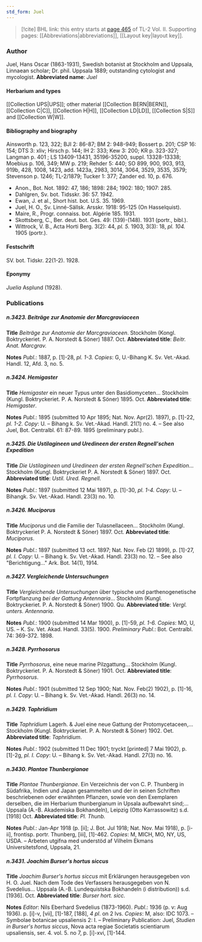 ```yaml
---
std_form: Juel
---
```


> [!cite] BHL link: this entry starts at [page 465](https://www.biodiversitylibrary.org/page/33068707) of TL-2 Vol. II.
> Supporting pages: [[Abbreviations|abbreviations]], [[Layout key|layout key]].

### Author

Juel, Hans Oscar (1863-1931), Swedish botanist at Stockholm and Uppsala, Linnaean scholar; Dr. phil. Uppsala 1889; outstanding cytologist and mycologist. 
**Abbreviated name**: *Juel*

#### Herbarium and types

[[Collection UPS|UPS]]; other material [[Collection BERN|BERN]], [[Collection C|C]], [[Collection H|H]], [[Collection LD|LD]], [[Collection S|S]] and [[Collection W|W]].

#### Bibliography and biography

Ainsworth p. 123, 322; BJI 2: 86-87; BM 2: 948-949; Bossert p. 201; CSP 16: 154; DTS 3: xliv; Hirsch p. 144; IH 2: 333; Kew 3: 200; KR p. 323-327; Langman p. 401 ; LS 13409-13431, 35196-35200, suppl. 13328-13338; Moebius p. 106, 349; MW p. 219; Rehder 5: 440; SO 899, 900, 903, 913, 919b, 428, 1008, 1423, add. 1423a, 2983, 3014, 3064, 3529, 3535, 3579; Stevenson p. 1246; TL-2/1879; Tucker 1: 377; Zander ed. 10, p. 676.
- Anon., Bot. Not. 1892: 47, 186; 1898: 284; 1902: 180; 1907: 285.
- Dahlgren, Sv. bot. Tidsskr. 36: 57. 1942.
- Ewan, J. et al., Short hist. bot. U.S. 35. 1969.
- Juel, H. O., Sv. Linné-Sällsk. Arsskr. 1918: 95-125 (On Hasselquist).
- Maire, R., Progr. connaiss. bot. Algérie 185. 1931.
- Skottsberg, C., Ber. deut. bot. Ges. 49: (139)-(148). 1931 (portr., bibl.).
- Wittrock, V. B., Acta Horti Berg. 3(2): 44, *pl. 5.* 1903, 3(3): 18, *pl. 104.* 1905 (portr.).

#### Festschrift

SV. bot. Tidskr. 22(1-2). 1928.

#### Eponymy

*Juelia* Asplund (1928).

### Publications

##### n.3423. Beiträge zur Anatomie der Marcgraviaceen

**Title**
*Beiträge zur Anatomie der Marcgraviaceen*. Stockholm (Kongl. Boktryckeriet. P. A. Norstedt & Söner) 1887. Oct.
**Abbreviated title**: *Beitr. Anat. Marcgrav.*

**Notes**
*Publ*.: 1887, p. \[1\]-28, *pl. 1-3. Copies*: G, U.-Bihang K. Sv. Vet.-Akad. Handl. 12, Afd. 3, no. 5.

##### n.3424. Hemigaster

**Title**
*Hemigaster* ein neuer Typus unter den Basidiomyceten... Stockholm (Kungl. Boktryckeriet. P. A. Norstedt & Söner) 1895. Oct.
**Abbreviated title**: *Hemigaster*.

**Notes**
*Publ*.: 1895 (submitted 10 Apr 1895; Nat. Nov. Apr(2). 1897), p. \[1\]-22, *pl. 1-2. Copy*: U. – Bihang k. Sv. Vet.-Akad. Handl. 21(1) no. 4. – See also Juel, Bot. Centralbl. 61: 87-89. 1895 (preliminary publ.).

##### n.3425. Die Ustilagineen und Uredineen der ersten Regnell'schen Expedition

**Title**
*Die Ustilagineen und Uredineen der ersten Regnell'schen Expedition*... Stockholm (Kungl. Boktryckeriet P. A. Norstedt & Söner) 1897. Oct.
**Abbreviated title**: *Ustil. Ured. Regnell*.

**Notes**
*Publ*.: 1897 (submitted 12 Mai 1897), p. \[1\]-30, *pl. 1-4. Copy*: U. – Bihangk. Sv. Vet.-Akad. Handl. 23(3) no. 10.

##### n.3426. Muciporus

**Title**
*Muciporus* und die Familie der Tulasnellaceen... Stockholm (Kungl. Boktryckeriet P. A. Norstedt & Söner) 1897. Oct.
**Abbreviated title**: *Muciporus*.

**Notes**
*Publ*.: 1897 (submitted 13 oct. 1897; Nat. Nov. Feb (2) 1899), p. \[1\]-27, *pl. I. Copy*: U. – Bihang k. Sv. Vet.-Akad. Handl. 23(3) no. 12. – See also "Berichtigung..." Ark. Bot. 14(1), 1914.

##### n.3427. Vergleichende Untersuchungen

**Title**
*Vergleichende Untersuchungen* über typische und parthenogenetische Fortpflanzung *bei der Gattung Antennaria*... Stockholm (Kungl. Boktryckeriet. P. A. Norstedt & Söner) 1900. Qu.
**Abbreviated title**: *Vergl. unters. Antennaria*.

**Notes**
*Publ*.: 1900 (submitted 14 Mar 1900), p. \[1\]-59, *pl. 1-6. Copies*: MO, U, US. – K. Sv. Vet. Akad. Handl. 33(5). 1900.
*Preliminary Publ*.: Bot. Centralbl. 74: 369-372. 1898.

##### n.3428. Pyrrhosorus

**Title**
*Pyrrhosorus*, eine neue marine Pilzgattung... Stockholm (Kungl. Boktryckeriet. P. A. Norstedt & Söner) 1901. Oct.
**Abbreviated title**: *Pyrrhosorus*.

**Notes**
*Publ*.: 1901 (submitted 12 Sep 1900; Nat. Nov. Feb(2) 1902), p. \[1\]-16, *pl. I. Copy*: U. – Bihang k. Sv. Vet.-Akad. Handl. 26(3) no. 14.

##### n.3429. Taphridium

**Title**
*Taphridium* Lagerh. & Juel eine neue Gattung der Protomycetaceen,... Stockholm (Kungl. Boktryckeriet. P. A. Norstedt & Söner) 1902. Oet.
**Abbreviated title**: *Taphridium*.

**Notes**
*Publ*.: 1902 (submitted 11 Dec 1901; tryckt \[printed\] 7 Mai 1902), p. \[1\]-2g, *pl. I. Copy*: U. – Bihang k. Sv. Vet.-Akad. Handl. 27(3) no. 16.

##### n.3430. Plantae Thunbergianae

**Title**
*Plantae Thunbergianae*. Ein Verzeichnis der von C. P. Thunberg in Südafrika, Indien und Japan gesammelten und der in seinen Schriften beschriebenen oder erwähnten Pflanzen, sowie von den Exemplaren derselben, die im Herbarium thunbergianum in Upsala aufbewahrt sind;... Uppsala (A.-B. Akademiska Bokhandeln), Leipzig (Otto Karrassowitz) s.d. \[1918\] Oct.
**Abbreviated title**: *Pl. Thunb.*

**Notes**
*Publ*.: Jan-Apr 1918 (p. \[ii\]; J. Bot. Jul 1918; Nat. Nov. Mai 1918), p. \[i-ii\], frontisp. portr. Thunberg, \[iii\], \[1\]-462. *Copies*: M, MICH, MO, NY, US, USDA. – Arbeten utgifna med understöd af Vilhelm Ekmans Universitetsfond, Uppsala, 21.

##### n.3431. Joachim Burser's hortus siccus

**Title**
*Joachim Burser's hortus siccus* mit Erklärungen herausgegeben von H. O. Juel. Nach dem Tode des Verfassers herausgegeben von N. Svedelius... Uppsala (A.-B. Lundequistska Bokhandeln (i distribution)) s.d. \[1936\]. Oct.
**Abbreviated title**: *Burser hort. sicc.*

**Notes**
*Editor*: Nils Eberhard Svedelius (1873-1960).
*Publ*.: 1936 (p. v: Aug 1936). p. \[i\]-v, \[vii\], \[1\]-187, \[188\], *4 pl*. on 2 lvs. *Copies*: M, also: IDC 1073. – Symbolae botanicae upsaliensis 2: I. – Preliminary Publication: Juel, *Studien in Burser's hortus siccus*, Nova acta regiae Societatis scientiarum upsaliensis, ser. 4. vol. 5. no 7, p. \[i\]-xvi, \[1\]-144.

